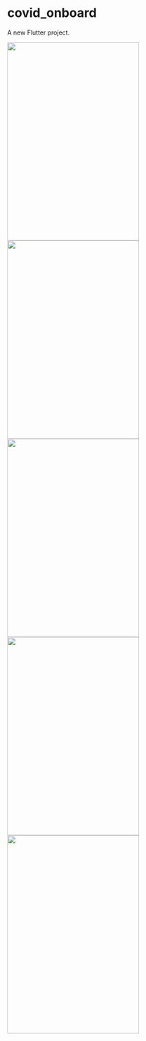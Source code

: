 # covid_onboard

A new Flutter project.

 <img src="https://user-images.githubusercontent.com/47283850/154629048-5ee36cc3-f760-4fb4-aade-7a3b5be06846.PNG" width="300" height="450"> 
 <img src="https://user-images.githubusercontent.com/47283850/154629045-b9907ef6-f597-4fec-a289-d0fe8b7b3300.PNG" width="300" height="450"> 

 <img src="https://user-images.githubusercontent.com/47283850/154629047-8da29f85-cd58-4424-8c2e-cfef2d82de45.PNG" width="300" height="450"> 
 <img src="https://user-images.githubusercontent.com/47283850/154923739-d5304505-e081-49e8-a49d-956c77d8628d.PNG" width="300" height="450"> 
 <img src="https://user-images.githubusercontent.com/47283850/154923740-a786b7e5-cb71-44d6-aadb-23b182e25f78.PNG" width="300" height="450"> 

